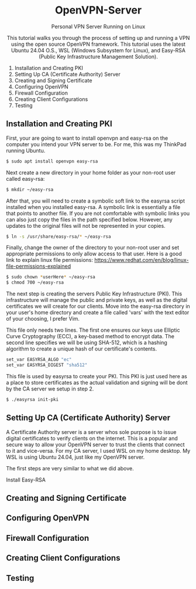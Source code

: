 <h1 align="center" style="color">OpenVPN-Server </h1>
<p align="center">Personal VPN Server Running on Linux</p>
<p align="center">This tutorial walks you through the process of setting up and running a VPN using the open source OpenVPN framework.  This tutorial uses the latest Ubuntu 24.04 O.S., WSL (Windows Subsystem for
Linux), and Easy-RSA (Public Key Infrastructure Management Solution).</p>

1. Installation and Creating PKI
2. Setting Up CA (Certificate Authority) Server
3. Creating and Signing Certificate
4. Configuring OpenVPN
5. Firewall Configuration
6. Creating Client Configurations
7. Testing

<h2>Installation and Creating PKI</h2>

First, your are going to want to install openvpn and easy-rsa on the computer you intend your VPN server to be. For me, this was my ThinkPad running Ubuntu.
    
```bash
$ sudo apt install openvpn easy-rsa
```

Next create a new directory in your home folder as your non-root user called easy-rsa:

```bash
$ mkdir ~/easy-rsa
```

After that, you will need to create a symbolic soft link to the easyrsa script installed when you installed easy-rsa. A symbolic link is essentially a file that points to another file. If you are not comfortable with symbolic links you can also just copy the files in the path specified below. However, any updates to the original files will not be represented in your copies.

```bash
$ ln -s /usr/share/easy-rsa/* ~/easy-rsa
```

Finally, change the owner of the directory to your non-root user and set appropriate permissions to only allow access to that user. Here is a good link to explain linux file permissions:
https://www.redhat.com/en/blog/linux-file-permissions-explained

```bash
$ sudo chown *userHere* ~/easy-rsa
$ chmod 700 ~/easy-rsa
```

The next step is creating the servers Public Key Infrastructure (PKI). This infrastructure will manage the public and private keys, as well as the digital certificates we will create for our clients.
Move into the easy-rsa directory in your user's home directory and create a file called 'vars' with the text editor of your choosing, I prefer Vim.

This file only needs two lines. The first one ensures our keys use Elliptic Curve Cryptography (ECC), a key-based method to encrypt data. The second line specifies we will be using SHA-512, which is a hashing algorithm to create a unique hash of our certificate's contents.

```bash
set_var EASYRSA_ALGO "ec"
set_var EASYRSA_DIGEST "sha512"
```

This file is used by easyrsa to create your PKI.  This PKI is just used here as a place to store certificates as the actual validation and signing will be dont by the CA server we setup in step 2.

```bash
$ ./easyrsa init-pki
```

<h2>Setting Up CA (Certificate Authority) Server</h2>

A Certificate Authority server is a server whos sole purpose is to issue digital certificates to verify clients on the internet. This is a popular and secure way to allow your OpenVPN server to trust the clients that connect to it and vice-versa.  For my CA server, I used WSL on my home desktop.  My WSL is using Ubuntu 24.04, just like my OpenVPN server.

The first steps are very similar to what we did above.

Install Easy-RSA

<h2>Creating and Signing Certificate</h2>


<h2>Configuring OpenVPN</h2>


<h2>Firewall Configuration</h2>


<h2>Creating Client Configurations</h2>


<h2>Testing</h2>

